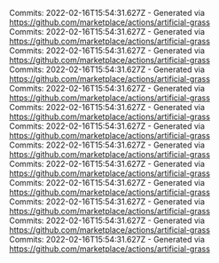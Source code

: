 Commits: 2022-02-16T15:54:31.627Z - Generated via https://github.com/marketplace/actions/artificial-grass
<br>
Commits: 2022-02-16T15:54:31.627Z - Generated via https://github.com/marketplace/actions/artificial-grass
<br>
Commits: 2022-02-16T15:54:31.627Z - Generated via https://github.com/marketplace/actions/artificial-grass
<br>
Commits: 2022-02-16T15:54:31.627Z - Generated via https://github.com/marketplace/actions/artificial-grass
<br>
Commits: 2022-02-16T15:54:31.627Z - Generated via https://github.com/marketplace/actions/artificial-grass
<br>
Commits: 2022-02-16T15:54:31.627Z - Generated via https://github.com/marketplace/actions/artificial-grass
<br>
Commits: 2022-02-16T15:54:31.627Z - Generated via https://github.com/marketplace/actions/artificial-grass
<br>
Commits: 2022-02-16T15:54:31.627Z - Generated via https://github.com/marketplace/actions/artificial-grass
<br>
Commits: 2022-02-16T15:54:31.627Z - Generated via https://github.com/marketplace/actions/artificial-grass
<br>
Commits: 2022-02-16T15:54:31.627Z - Generated via https://github.com/marketplace/actions/artificial-grass
<br>
Commits: 2022-02-16T15:54:31.627Z - Generated via https://github.com/marketplace/actions/artificial-grass
<br>
Commits: 2022-02-16T15:54:31.627Z - Generated via https://github.com/marketplace/actions/artificial-grass
<br>
Commits: 2022-02-16T15:54:31.627Z - Generated via https://github.com/marketplace/actions/artificial-grass
<br>
